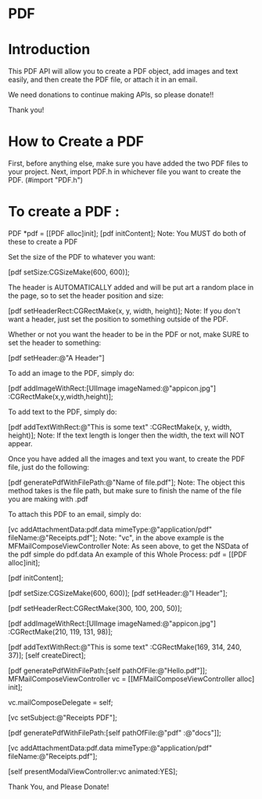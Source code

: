 PDF
===
Introduction
===
This PDF API will allow you to create a PDF object, add images and text easily, and then create the PDF file, or attach it in an email.

We need donations to continue making APIs, so please donate!!

Thank you!

How to Create a PDF
===
First, before anything else, make sure you have added the two PDF files to your project.
Next, import PDF.h in whichever file you want to create the PDF. (#import "PDF.h")

To create a PDF :
==
PDF *pdf = [[PDF alloc]init]; [pdf initContent]; Note: You MUST do both of these to create a PDF

Set the size of the PDF to whatever you want:

[pdf setSize:CGSizeMake(600, 600)];

The header is AUTOMATICALLY added and will be put art a random place in the page, so to set the header position and size:

[pdf setHeaderRect:CGRectMake(x, y, width, height)]; Note: If you don't want a header, just set the position to something outside of the PDF.

Whether or not you want the header to be in the PDF or not, make SURE to set the header to something:

[pdf setHeader:@"A Header"]

To add an image to the PDF, simply do:

[pdf addImageWithRect:[UIImage imageNamed:@"appicon.jpg"] :CGRectMake(x,y,width,height)];

To add text to the PDF, simply do:

[pdf addTextWithRect:@"This is some text" :CGRectMake(x, y, width, height)]; Note: If the text length is longer then the width, the text will NOT appear.

Once you have added all the images and text you want, to create the PDF file, just do the following:

[pdf generatePdfWithFilePath:@"Name of file.pdf"]; Note: The object this method takes is the file path, but make sure to finish the name of the file you are making with .pdf

To attach this PDF to an email, simply do:

[vc addAttachmentData:pdf.data mimeType:@"application/pdf" fileName:@"Receipts.pdf"];
Note: "vc", in the above example is the MFMailComposeViewController Note: As seen above, to get the NSData of the pdf simple do pdf.data
An example of this Whole Process:
pdf = [[PDF alloc]init];

[pdf initContent];

[pdf setSize:CGSizeMake(600, 600)]; [pdf setHeader:@"I Header"];

[pdf setHeaderRect:CGRectMake(300, 100, 200, 50)];

[pdf addImageWithRect:[UIImage imageNamed:@"appicon.jpg"] :CGRectMake(210, 119, 131, 98)];

[pdf addTextWithRect:@"This is some text" :CGRectMake(169, 314, 240, 37)]; [self createDirect];

[pdf generatePdfWithFilePath:[self pathOfFile:@"Hello.pdf"]]; MFMailComposeViewController vc = [[MFMailComposeViewController alloc] init];

vc.mailComposeDelegate = self;

[vc setSubject:@"Receipts PDF"];

[pdf generatePdfWithFilePath:[self pathOfFile:@"pdf" :@"docs"]];

[vc addAttachmentData:pdf.data mimeType:@"application/pdf" fileName:@"Receipts.pdf"];

[self presentModalViewController:vc animated:YES];

Thank You, and Please Donate!